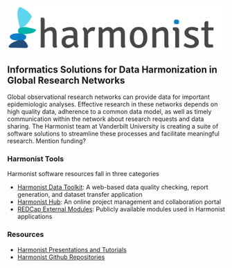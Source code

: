 ![](logo.png)

## Informatics Solutions for Data Harmonization in Global Research Networks

Global observational research networks can provide data for important epidemiologic analyses. Effective research in these networks depends on high quality data, adherence to a common data model, as well as timely communication within the network about research requests and data sharing. The Harmonist team at Vanderbilt University is creating a suite of software solutions to streamline these processes and facilitate meaningful research. Mention funding?

### Harmonist Tools

Harmonist software resources fall in three categories

- [Harmonist Data Toolkit](pages/toolkit.md): A web-based data quality checking, report generation, and dataset transfer application
- [Harmonist Hub](pages/hub.md): An online project management and collaboration portal
- [REDCap External Modules](pages/externalmodules.md): Publicly available modules used in Harmonist applications

### Resources
- [Harmonist Presentations and Tutorials](presentations/overview.md)
- [Harmonist Github Repositories](code.md)





